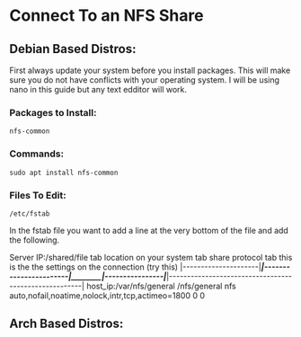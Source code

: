 # Connect To an NFS Share

## Debian Based Distros:
First always update your system before you install packages.  This will make sure you do not have conflicts with your operating system.  I will be using nano in this guide but any text edditor will work.


### Packages to Install:
`nfs-common`


### Commands:
`sudo apt install nfs-common`

### Files To Edit:
`/etc/fstab`

In the fstab file you want to add a line at the very bottom of the file and add the following.

Server IP:/shared/file   tab   location on your system   tab     share protocol    tab    this is the the settings on the connection (try this)
|---------------------|_______|-----------------------|________|----------------|_______|------------------------------------------------------|
host_ip:/var/nfs/general            /nfs/general                       nfs                auto,nofail,noatime,nolock,intr,tcp,actimeo=1800 0 0



## Arch Based Distros:
